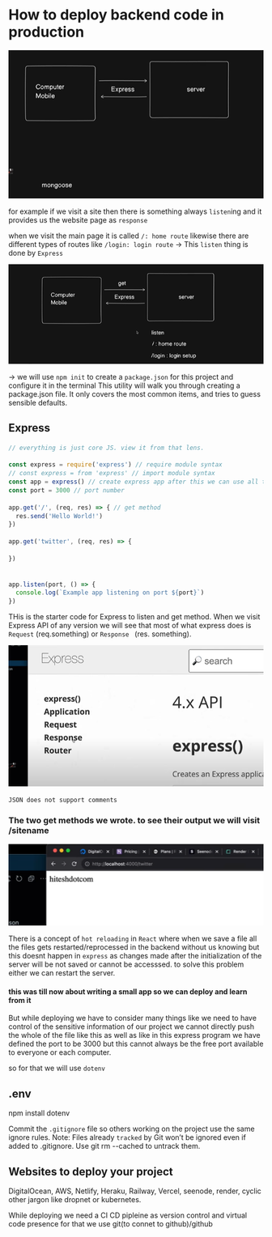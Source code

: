 # How to deploy backend code in production

![deploy](img/image.png)

for example if we visit a site then there is something always `listen`ing and it provides us the website page as `response`

when we visit the main page it is called `/: home route`
likewise there are different types of routes like `/login: login route`
-> This `listen` thing is done by `Express` 

![request-response](img/image-1.png)

-> we will use `npm init` to create a `package.json` for this project and configure it in the terminal
This utility will walk you through creating a package.json file.
It only covers the most common items, and tries to guess sensible defaults.

## Express

```js
// everything is just core JS. view it from that lens. 

const express = require('express') // require module syntax
// const express = from 'express' // import module syntax
const app = express() // create express app after this we can use all the app. methods
const port = 3000 // port number

app.get('/', (req, res) => { // get method
  res.send('Hello World!')
})

app.get('twitter', (req, res) => {
    
})


app.listen(port, () => {
  console.log(`Example app listening on port ${port}`)
})

```
THis is the starter code for Express to listen and get method. 
When we visit Express API of any version we will see that most of what express does is `Request` (req.something) or `Response ` (res. something).

![req-res](img/image_3.png)

`JSON does not support comments`

### The two get methods we wrote. to see their output we will visit /sitename

![twitter](img/image_4.png)

There is a concept of `hot reloading` in `React` where when we save a file all the files gets restarted/reprocessed in the backend without us knowing 
but this doesnt happen in `express` as changes made after the initialization of the server will be not saved or cannot be accesssed. to solve this problem either we can restart the server. 

#### this was till now about writing a small app so we can deploy and learn from it 

But while deploying we have to consider many things like we need to have control of the sensitive information of our project we cannot directly push the whole of the file like this as well as like in this express program we have defined the port to be 3000 but this cannot always be the free port available to everyone or each computer. 

so for that we will use `dotenv`

## .env


npm install dotenv

Commit the `.gitignore` file so others working on the project use the same ignore rules.
Note: Files already `tracked` by Git won’t be ignored even if added to .gitignore. Use git rm --cached <file> to untrack them.


## Websites to deploy your project
DigitalOcean, AWS, Netlify, Heraku, Railway, Vercel, seenode, render, cyclic
other jargon like dropnet or kubernetes. 

While deploying we need a CI CD pipleine as version control and virtual code presence for that we use git(to connet to github)/github